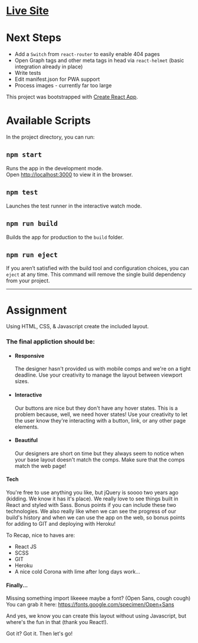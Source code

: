 # [Live Site](https://upshot-test.herokuapp.com)

# Next Steps

- Add a `Switch` from `react-router` to easily enable 404 pages
- Open Graph tags and other meta tags in head via `react-helmet` (basic integration already in place)
- Write tests
- Edit manifest.json for PWA support
- Process images - currently far too large

This project was bootstrapped with [Create React App](https://github.com/facebook/create-react-app).

# Available Scripts

In the project directory, you can run:

## `npm start`

Runs the app in the development mode.<br>
Open [http://localhost:3000](http://localhost:3000) to view it in the browser.

## `npm test`

Launches the test runner in the interactive watch mode.<br>

## `npm run build`

Builds the app for production to the `build` folder.<br>

## `npm run eject`

If you aren’t satisfied with the build tool and configuration choices, you can `eject` at any time. This command will remove the single build dependency from your project.

<hr />

# Assignment

Using HTML, CSS, & Javascript create the included layout.

### The final appliction should be:

- #### Responsive
  The designer hasn't provided us with mobile comps and we're on a tight deadline. Use your creativity to manage the layout between viewport sizes.
- #### Interactive
  Our buttons are nice but they don't have any hover states. This is a problem because, well, we need hover states! Use your creativity to let the user know they're interacting with a button, link, or any other page elements.
- #### Beautiful
  Our designers are short on time but they always seem to notice when your base layout doesn't match the comps. Make sure that the comps match the web page!

#### Tech

You're free to use anything you like, but jQuery is soooo two years ago (kidding. We know it has it's place). We really love to see things built in React and styled with Sass. Bonus points if you can include these two technologies. We also really like when we can see the progress of our build's history and when we can use the app on the web, so bonus points for adding to GIT and deploying with Heroku!

To Recap, nice to haves are:

- React JS
- SCSS
- GIT
- Heroku
- A nice cold Corona with lime after long days work...

#### Finally...

Missing something import likeeee maybe a font? (Open Sans, cough cough) You can grab it here: https://fonts.google.com/specimen/Open+Sans

And yes, we know you can create this layout without using Javascript, but where's the fun in that (thank you React!).

Got it? Got it. Then let's go!
